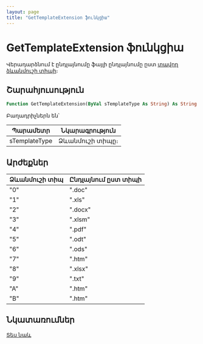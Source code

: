 ```yaml
---
layout: page
title: "GetTemplateExtension ֆունկցիա"
---
```

    
# GetTemplateExtension ֆունկցիա

Վերադարձնում է ընդլայնումը ֆայլի ընդլայնումը ըստ [տպվող ձևանմուշի տիպի](../../TemplateTypes.html)։

## Շարահյուսություն

``` vb
Function GetTemplateExtension(ByVal sTemplateType As String) As String
```

Բաղադրիչներն են՝

| Պարամետր | Նկարագրություն |
|--|--|
| sTemplateType | Ձևանմուշի տիպը։ |

## Արժեքներ

| Ձևանմուշի տիպ | Ընդլայնում ըստ տիպի |
|--|--|
| "0" | ".doc" |
| "1" | ".xls" |
| "2" | ".docx" |
| "3" | ".xlsm" |
| "4" | ".pdf" |
| "5" | ".odt" |
| "6" | ".ods" |
| "7" | ".htm" |
| "8" | ".xlsx" |
| "9" | ".txt" |
| "A" | ".htm" |
| "B" | ".htm" |

## Նկատառումներ

[Տես նաև](../../functions.html)

